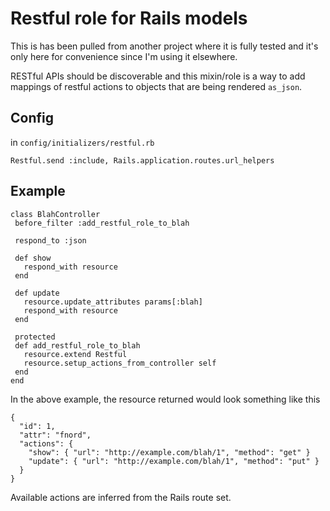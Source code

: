 # Restful role for Rails models

This is has been pulled from another project where it is fully tested and it's only here for convenience since I'm using it elsewhere. 

RESTful APIs should be discoverable and this mixin/role is a way to add mappings of restful actions to objects that are being rendered `as_json`. 

## Config

in `config/initializers/restful.rb`

```
Restful.send :include, Rails.application.routes.url_helpers
```


## Example


```
class BlahController
 before_filter :add_restful_role_to_blah
 
 respond_to :json
 
 def show
   respond_with resource
 end
 
 def update
   resource.update_attributes params[:blah]
   respond_with resource
 end
 
 protected
 def add_restful_role_to_blah
   resource.extend Restful
   resource.setup_actions_from_controller self
 end
end
```

In the above example, the resource returned would look something like this

```
{ 
  "id": 1,
  "attr": "fnord",
  "actions": {
    "show": { "url": "http://example.com/blah/1", "method": "get" }
    "update": { "url": "http://example.com/blah/1", "method": "put" }
  }
}
```

Available actions are inferred from the Rails route set.

